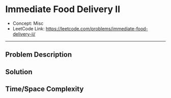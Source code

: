 # Immediate Food Delivery II

- Concept: Misc
- LeetCode Link: https://leetcode.com/problems/immediate-food-delivery-ii/

---

## Problem Description

## Solution

## Time/Space Complexity

